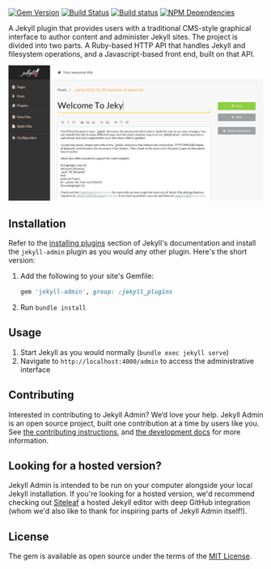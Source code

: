 [![Gem Version](https://img.shields.io/gem/v/jekyll-admin.svg)](https://rubygems.org/gems/jekyll-admin)
[![Build Status](https://travis-ci.org/jekyll/jekyll-admin.svg?branch=master)](https://travis-ci.org/jekyll/jekyll-admin)
[![Build status](https://ci.appveyor.com/api/projects/status/biop1r6ae524xlm2/branch/master?svg=true)](https://ci.appveyor.com/project/benbalter/jekyll-admin/branch/master)
[![NPM Dependencies](https://david-dm.org/jekyll/jekyll-admin.svg)](https://david-dm.org/jekyll/jekyll-admin)

A Jekyll plugin that provides users with a traditional CMS-style graphical interface to author content and administer Jekyll sites. The project is divided into two parts. A Ruby-based HTTP API that handles Jekyll and filesystem operations, and a Javascript-based front end, built on that API.

![screenshot of Jekyll Admin](/screenshot.png)

## Installation

Refer to the [installing plugins](https://jekyllrb.com/docs/plugins/#installing-a-plugin) section of Jekyll's documentation and install the `jekyll-admin` plugin as you would any other plugin. Here's the short version:

1. Add the following to your site's Gemfile:

    ```ruby
    gem 'jekyll-admin', group: :jekyll_plugins
    ```

2. Run `bundle install`

## Usage

1. Start Jekyll as you would normally (`bundle exec jekyll serve`)
2. Navigate to `http://localhost:4000/admin` to access the administrative interface

## Contributing

Interested in contributing to Jekyll Admin? We’d love your help. Jekyll Admin is an open source project, built one contribution at a time by users like you. See [the contributing instructions](.github/CONTRIBUTING.md), and [the development docs](http://jekyll.github.io/jekyll-admin/development/) for more information.

## Looking for a hosted version?

Jekyll Admin is intended to be run on your computer alongside your local Jekyll installation. If you're looking for a hosted version, we'd recommend checking out [Siteleaf](https://www.siteleaf.com/) a hosted Jekyll editor with deep GitHub integration (whom we'd also like to thank for inspiring parts of Jekyll Admin itself!).

## License

The gem is available as open source under the terms of the [MIT License](http://opensource.org/licenses/MIT).
